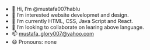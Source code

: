 - 👋 Hi, I’m @mustafa007hablu
- 👀 I’m interested website developmet and design.
- 🌱 I’m currently HTML, CSS, Java Script and React.
- 💞️ I’m looking to collaborate on learing above language.
- 📫 mustafa_glory007@yahoo.com
- 😄 Pronouns: none



